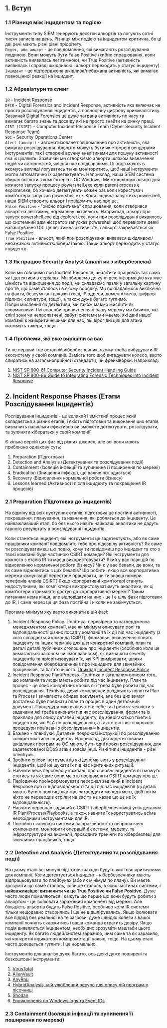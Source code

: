 ## 1. Вступ
### 1.1 Різниця між інцидентом та подією
Інструменти типу SIEM генерують десятки альортів та логують сотні тисяч записів на день. Різниця між подією та інцидентом критична, бо ці дві речі мають різні рівні пріорітету.  
`Подія, або альорт` - це повідомлення, які вимагають розслідування людиною. Вони можуть бути False Positive (хибне спрацювання, коли активність виявилась легітимною), чи True Positive (активність виявилась і справді шкідливою і альорт переходить у статус інциденту).  
`Інцидент` - це підтверджена шкідлива/небажана активність, які вимагає повноцінної реакції на інцидент.  

### 1.2 Абревіатури та сленг
`IR` - Incident Response  
`DFIR` - Digital Forensics and Incident Response, активність яка включає не просто розслідування інцидентів, а повноцінну цифрову криміналістику. Зазвичай Digital Forensics це дуже затрана активність по часу та вимагає багато знань та досвіду які не просто знайти на ринку праці.
`CIRT (CSIRT)` - Computer Incident Response Team (Cyber Security Incident Response Team)  
`SOC` - Security Operations Center  
`Alert (альорт)` - автоматизоване повідомлення про активність, яка вимагає розслідування. Альорти можуть бути як створені вендорами інстурментів, так і створені вручну аналітиками для пошуку активності яка їх цікавить. Зазвичай ми створюємо альорти шляхом визначення подій чи активностей, які для нас є підозрілими. Ці події мають в якомусь вигляді логуватись та/чи моніторитись, щоб наші інструменти могли автоматично їх задетектувати. Наприклад, наша SIEM система збирає всі логи з компʼютерів з ОС Windows. Ми створюємо альорт для кожного запуску процесу powershell.exe коли parent process є explorer.exe, бо хочемо детектувати кожен раз коли користувач компʼютера запускає powershell.exe. Коли людина запустить powershell, наша SIEM створить альорт і повідомить нас про це.  
`False Positive` - "хибно позитивне" спрацювання, коли створився альорт на легітимну, нормальну активність. Наприклад, альорт про запуск powershell.exe від explorer.exe, коли при розслідуванні виявилось що системний адміністратор запускав powershell щоб перевірити деякі налаштування OS. Це легітимна активність, і альорт закривається як False Positive.  
`True Positive` - альорт, який при розслідуванні виявився шкідливою/небажаною активністю/кібератакою. Такий альорт переходить у статус інциденту.  

### 1.3 Як працює Security Analyst (аналітик з кібербезпеки)
Коли ми говоримо про Incident Response, аналітики працюють так само як і детективи в серіалах. Ми збираємо до купи всю інформацію яка має цінність та відношення до події, ми складаємо пазли у загальну картину про те, що саме сталось і в якому порядку. Ми покладаємось виключно на факти, безсумнівні докази (хеші, IP адреси, доменні імена, цифрові підписи, сигнатури, тощо), а також дуже багато гуглимо.  
Попри мислення як детективи, ми також маємо мислити як зловмисники. Які способи проникнення у нашу мережу ми бачимо, які сліпі зони чи непропатчені, забуті системи ми маємо, які дані нашої компанії є найкритичнішими для нас, які вірогідні цілі для атаки матимуть хакери, тощо.  

### 1.4 Проблеми, які вже вирішіли за вас
Ти не перший і не останній кібербезпечник, якому треба вибудувати IR екосистему у своїй компанії. Замість того щоб вигадувати колесо, варто спиратись на загальноприйняті стандарти, чи фреймворки. Наприклад:  
1. [NIST SP 800-61 Computer Security Incident Handling Guide](https://csrc.nist.gov/pubs/sp/800/61/r2/final)
2. [NIST SP 800-86 Guide to Integrating Forensic Techniques into Incident Response](https://csrc.nist.gov/pubs/sp/800/86/final)

## 2. Incident Response Phases (Етапи Розслідування Інцидентів)
Рослідування інцидентів - це великий і вмісткий процес який складаєтсья з різних етапів, і якість підготовки та виконання цих етапів визначить наскільки ефективно ви зможете детектувати, розслідувати, та зупиняти кібератаки у своїй компанії.  

Є кілька версій цих фаз від різних джерел, але всі вони мають приблизно однакову суть:  
1. Preparation (Підготовка)  
2. Detection and Analysis (Детектування та розслідування події)  
3. Containment (Ізоляція інфекції та зупинення її поширення по мережі)  
4. Eradication (Знищення інфекції, що важче ніж здається)  
5. Recovery (Відновлення нормальної роботи бізнесу)  
6. Lessons learned (Активності після інциденту та покращення IR процесів)

### 2.1 Preparation (Підготовка до інцидентів)
На відміну від всіх нуступних етапів, підготовка це постійні активності, покращення, планування, та навчання, які робляться до інциденту. Це найважливіший етап, бо без нього навіть найкращі аналітики не дадуть гарного результату в росзлідуванні інцидентів.  

Коли станеться інцидент, які інструменти це задетектують, або як саме працівники компанії повідомлять тебе про підозрілу активність? Як саме ти розслідуватимеш цю подію, кому ти повідомиш про інцидент та хто з твоєї компанії буде частиною CSIRT команди? Які інструменти для кожного з етапів IR ти маєш використовувати? Який у вас план дій по відновленню нормальної роботи бізнесу? Чи є у вас бекапи, де вони, та як саме відновитись з цих бекапів? Що робити, якщо вся корпоративна мережа комунікації перестане працювати, чи ти знаєш номери телефонів членів CSIRT? Якщо корпоративні компʼютері стануть недоступними, які компʼютери використовуватимуть аналітики, як ці компʼютери отримають доступ до корпоративної мережі? Таким питанням нема кінця, але відповідати на них - це і є ціль фази підготовки до IR, і саме через це ця фаза постійна і ніколи не закінчується.  

Прогама-мінімум яку варто виконати в цій фазі:  
1. Incident Response Policy. Політика, перевірена та затвердженна менеджментом компанії, має як мінімум описувати ролі та відповідальності різних посад у компанії та їх дії під час інциденту (з кого складається команда CSIRT), формальні визначення понять інциденту та інших термінів для цієї конкретної компанії, план та деталі деталі публічних оголошень про інциденти (особливо коли це вимагається законом чи кмоплаєнсом), як визначати severity інцидентів та пріорітизовувати їх, які KPI вимірювати, шляхи повідомлення кібербезпечників про інциденти для звичайних працівників, та багато іншого. [Приклад Incident Response Policy](https://frsecure.com/incident-response-policy-template/)  
2. Incident Response Plan/Process. Політика є загальним описом того, що компанія та люди мають робити під час інциденту. План та процес - це опис конкретних кроків які треба буде робити під час розслідування. Технічно, деякі комплаєнси розділяють поняття Plan та Process і вимагають обидва документи, але без цих вимог достатньо буде поєднати план та процес в один детальний документ. Процедура має включати в себе такі речі як чеклісти з задачами які треба виконати під час розслідування, форми та їх приклади для опису деталей інциденту, де зберігаються тікети з інцидентом, які SLA по розслідуванню, а також всі інші покрокові процедури пов'язані з розслідуванням інцидентів.
3. Бажано - плейбуки. Детальні покрокові інструкції по розслідуванню конкретних типів інцидентів. Наприклад, для задетектованих шкідливих програм на ОС мають бути одні кроки розслідування, для задетектованої DDoS атаки зовсім інші. Різні типи інцидентів - різні плейбуки.
4. Зробити спісок інструментів які допомагають у розслідуванні інцидентів, щоб не шукати їх під час критичних ситуацій.
5. Навчити весь персонал у компанії про основні інциденти які можуть статись та як саме вони мають повідомляти CSIRT команду про це.
6. Періодично проінформовувати персонал задіяний в Incident Response про їх відповідальності та дії під час інцидентів (ці деталі мають бути у політиці яку має затвердити менеджмент, щоб потім ніхто не переводив стрілки на вас та не казав що це не їх відповідальність).  
7. Навчити персонал задіяний в CSIRT (кібербезпечників) усім деталям IR Plan/Process/Playbooks, а також навчити їх користуватись всіма необхідними інструментами для IR.
8. Постійно сканувати системи на вразливості та непропатчені компоненти, моніторити операційні системи, мережу, та інфраструктури на аномалії, проводити тренінги по кібербезпеці для звичайних працівників, тощо.  

### 2.2 Detection and Analysis (Детектування та розслідування події)
На цьому етапі всі минулі підготовчі заходи будуть життєво критичними для компанії. Коли детектується інцидент - кібербезпечники мають відпрацьовувати по плейбуках (або як мінімум по плану). Ви маєте зрозуміти що саме сталось, коли це сталось, в яких частинах системи, і **найважливіше: визначити чи це True Positive чи False Positive**. Дуже часто люди помиляються і кажуть що перше що вони будуть робити з альортом - це ізолювати заражений компонент від мережі. Але більшість альортів будуть False Positive, особливо коли IR системи тільки нещодавно створились і ще не відшліфувались. Якщо ізолювати все підряд без реальної на те загрози, дуже швидко колеги з вашої компанії почнуть скаржитись і ваша команда втратить довіру. Якщо подія виявляється інцидентом, необхідно зрозуміти маштаби цього інциденту. Як багато людей/систем заразило, чим саме та як заразило, які конкретні індикатори компрометації наявні, тощо. На цьому етапі часто доведеться гуглити, і це нормально. 

Інструментів для аналізу дуже багато, ось деякі дуже поширені та безкоштовні інструменти:  
1. [VirusTotal](https://www.virustotal.com/gui/home/upload)
2. [AlienVault](https://otx.alienvault.com/)
3. [AnyRnu](https://app.any.run/)
4. [HybridAnalysis, мій улюблений ресурс для опису дій програм у пісочниці](https://www.hybrid-analysis.com/)
5. [Shodan](https://www.shodan.io/)
6. [Енциклопедія по Windows logs та Event IDs](https://www.ultimatewindowssecurity.com/securitylog/default.aspx)

### 2.3 Containment (Ізоляція інфекції та зупинення її поширення по мережі)
